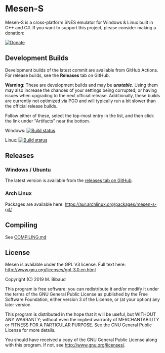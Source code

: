 # Mesen-S

Mesen-S is a cross-platform SNES emulator for Windows & Linux built in C++ and C#.
If you want to support this project, please consider making a donation:

[![Donate](https://www.mesen.ca/images/donate.png)](https://www.mesen.ca/Donate.php)

## Development Builds

Development builds of the latest commit are available from GitHub Actions. For release builds, see the **Releases** tab on GitHub.

**Warning:** These are development builds and may be ***unstable***. Using them may also increase the chances of your settings being corrupted, or having issues when upgrading to the next official release. Additionally, these builds are currently not optimized via PGO and will typically run a bit slower than the official release builds.

Follow either of these, select the top-most entry in the list, and then click the link under "Artifacts" near the bottom.

Windows: [![Build status](https://github.com/NovaSquirrel/Mesen-S/actions/workflows/win-build.yml/badge.svg)](https://github.com/NovaSquirrel/Mesen-S/actions/workflows/win-build.yml)

Linux: [![Build status](https://github.com/NovaSquirrel/Mesen-S/actions/workflows/linux-build.yml/badge.svg)](https://github.com/NovaSquirrel/Mesen-S/actions/workflows/linux-build.yml)

## Releases

### Windows / Ubuntu

The latest version is available from the [releases tab on GitHub](https://github.com/SourMesen/Mesen-S/releases).

### Arch Linux

Packages are available here: <https://aur.archlinux.org/packages/mesen-s-git/>

## Compiling

See [COMPILING.md](COMPILING.md)

## License

Mesen is available under the GPL V3 license.  Full text here: <http://www.gnu.org/licenses/gpl-3.0.en.html>

Copyright (C) 2019 M. Bibaud

This program is free software: you can redistribute it and/or modify
it under the terms of the GNU General Public License as published by
the Free Software Foundation, either version 3 of the License, or
(at your option) any later version.

This program is distributed in the hope that it will be useful,
but WITHOUT ANY WARRANTY; without even the implied warranty of
MERCHANTABILITY or FITNESS FOR A PARTICULAR PURPOSE.  See the
GNU General Public License for more details.

You should have received a copy of the GNU General Public License
along with this program.  If not, see <http://www.gnu.org/licenses/>.
